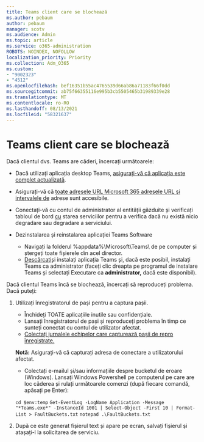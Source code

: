 ```yaml
---
title: Teams client care se blochează
ms.author: pebaum
author: pebaum
manager: scotv
ms.audience: Admin
ms.topic: article
ms.service: o365-administration
ROBOTS: NOINDEX, NOFOLLOW
localization_priority: Priority
ms.collection: Adm_O365
ms.custom:
- "9002323"
- "4512"
ms.openlocfilehash: bef16351b55ac4765539d66ab86a71183f66f0dd
ms.sourcegitcommit: ab75f66355116e995b3cb5505465b31989339e28
ms.translationtype: MT
ms.contentlocale: ro-RO
ms.lasthandoff: 08/13/2021
ms.locfileid: "58321637"
---
```

# <a name="teams-client-crashing"></a>Teams client care se blochează

Dacă clientul dvs. Teams are căderi, încercați următoarele:

- Dacă utilizați aplicația desktop Teams, [asigurați-vă că aplicația este complet actualizată](https://support.office.com/article/Update-Microsoft-Teams-535a8e4b-45f0-4f6c-8b3d-91bca7a51db1).

- Asigurați-vă că [toate adresele URL Microsoft 365 adresele URL și intervalele de](https://docs.microsoft.com/microsoftteams/connectivity-issues) adrese sunt accesibile.

- Conectați-vă cu contul de administrator al entității găzduite și verificați tabloul de bord [cu](https://docs.microsoft.com/office365/enterprise/view-service-health) starea serviciilor pentru a verifica dacă nu există nicio degradare sau degradare a serviciului.

- Dezinstalarea și reinstalarea aplicației Teams Software
    - Navigați la folderul %appdata%\Microsoft\Teams\ de pe computer și ștergeți toate fișierele din acel director.
    - [Descărcați](https://www.microsoft.com/microsoft-teams/download-app)și instalați aplicația Teams și, dacă este posibil, instalați Teams ca administrator (faceți clic dreapta pe programul de instalare Teams și selectați Executare ca **administrator,** dacă este disponibil).

Dacă clientul Teams încă se blochează, încercați să reproduceți problema. Dacă puteți:

1. Utilizați înregistratorul de pași pentru a captura pașii.
    - Închideți TOATE aplicațiile inutile sau confidențiale.
    - Lansați înregistratorul de pași și reproduceți problema în timp ce sunteți conectat cu contul de utilizator afectat.
    - [Colectați jurnalele echipelor care capturează pașii de repro înregistrate.](https://docs.microsoft.com/microsoftteams/log-files) 
    
    **Notă:** Asigurați-vă că capturați adresa de conectare a utilizatorului afectat.
    - Colectați e-mailul și/sau informațiile despre bucketul de eroare (Windows). Lansați Windows Powershell pe computerul pe care are loc căderea și rulați următoarele comenzi (după fiecare comandă, apăsați pe Enter):

    `cd $env:temp` `Get-EventLog -LogName Application -Message "*Teams.exe*" -InstanceId 1001 | Select-Object -First 10 | Format-List > FaultBuckets.txt`
    `notepad .\FaultBuckets.txt`
    
2. După ce este generat fișierul text și apare pe ecran, salvați fișierul și atașați-l la solicitarea de serviciu. 
